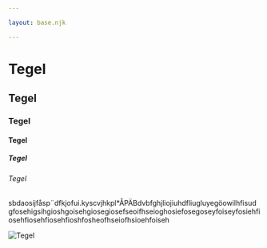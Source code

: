 ```yaml
---

layout: base.njk

---
```

# Tegel
## Tegel
### Tegel
#### Tegel
##### Tegel
###### Tegel

sbdaosijfåsp¨dfkjofui.kyscvjhkpl*ÅPÄBdvbfghjliojiuhdfliugluyegöowilhfisudgfosehigsihgioshgoisehgiosegiosefseoifhseioghosiefosegoseyfoiseyfosiehfiosehfiosehfiosehfioshfosheofhseiofhsioehfoiseh

![Tegel](/images/tegel.png)